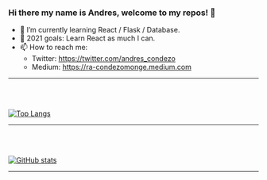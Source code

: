 ### Hi there my name is Andres, welcome to my repos! 👋


- 🌱 I’m currently learning React / Flask / Database.
- 🎯 2021 goals: Learn React as much I can.
- 📫 How to reach me: 
  - Twitter: https://twitter.com/andres_condezo
  - Medium: https://ra-condezomonge.medium.com

<hr>
<br/><br>

[![Top Langs](https://github-readme-stats.vercel.app/api/top-langs/?username=andres-condezo&langs_count=10&show_icons=true&theme=tokyonight)](https://github.com/andres-condezo/github-readme-stats)

<hr>
<br><br>

[![GitHub stats](https://github-readme-stats.vercel.app/api?username=andres-condezoshow_icons=true&theme=tokyonight)](https://github.com/andres-condezo/github-readme-stats)

<hr>
<br><br>
